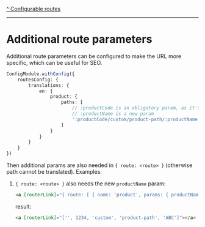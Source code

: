 [^ Configurable routes](../README.md)

---

# Additional route parameters

Additional route parameters can be configured to make the URL more specific, which can be useful for SEO.

```typescript
ConfigModule.withConfig({
    routesConfig: {
        translations: {
            en: {
                product: { 
                    paths: [
                        // :productCode is an obligatory param, as it's present in default url
                        // :productName is a new param
                        ':productCode/custom/product-path/:productName'
                    ] 
                }
            }
        }
    }
})
```

Then additional params are also needed in `{ route: <route> }` (otherwise path cannot be translated). Examples:

1. `{ route: <route> }` also needs the new `productName` param:

    ```html
    <a [routerLink]="{ route: [ { name: 'product', params: { productName: 'ABC', productCode: 1234 } } ] } | cxTranslateUrl"></a>
    ```

    result:

    ```html
    <a [routerLink]="['', 1234, 'custom', 'product-path', 'ABC']"></a>
    ```
